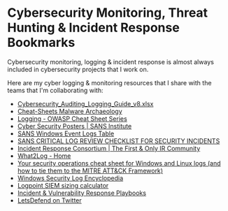 # Cybersecurity Monitoring, Threat Hunting & Incident Response Bookmarks

Cybersecurity monitoring, logging & incident response is almost always included in cybersecurity projects that I work on. 

Here are my cyber logging & monitoring resources that I share with the teams that I'm collaborating with:

* [Cybersecurity_Auditing_Logging_Guide_v8.xlsx](https://github.com/larryboettger/Cybersecurity_Resources/blob/main/Cybersecurity_Auditing_Logging_Guide_v8.xlsx)
* [Cheat-Sheets Malware Archaeology](https://www.malwarearchaeology.com/cheat-sheets)
* [Logging - OWASP Cheat Sheet Series](https://cheatsheetseries.owasp.org/cheatsheets/Logging_Cheat_Sheet.html)
* [Cyber Security Posters | SANS Institute](https://www.sans.org/posters/?focus-area=digital-forensics)
* [SANS Windows Event Logs Table](https://wiki.sans.blue/#!Tools/WindowsEventLogsTable.md)
* [SANS CRITICAL LOG REVIEW CHECKLIST FOR SECURITY INCIDENTS](https://www.sans.org/brochure/course/log-management-in-depth/6)
* [Incident Response Consortium | The First & Only IR Community](https://www.incidentresponse.org/)
* [What2Log - Home](https://what2log.com/)
* [Your security operations cheat sheet for Windows and Linux logs (and how to tie them to the MITRE ATT&CK Framework)](https://chronicle.security/blog/posts/your-security-operations-cheat-sheet-for-windows-and-linux-logs-and-how-to-tie-them-to-the-mitre-attck-framework/)
* [Windows Security Log Encyclopedia](https://www.ultimatewindowssecurity.com/securitylog/encyclopedia/)
* [Logpoint SIEM sizing calculator](https://siemsizingcalculator.logpoint.com/)
* [Incident & Vulnerability Response Playbooks](https://www.cisa.gov/sites/default/files/publications/Federal_Government_Cybersecurity_Incident_and_Vulnerability_Response_Playbooks_508C.pdf)
* [LetsDefend on Twitter](https://twitter.com/LetsDefendIO/status/1666467555496656896/photo/1)
